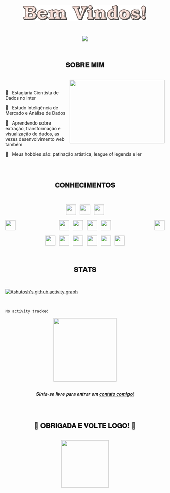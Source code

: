 
<tittle>
  <p align="center">
    <a>
      <img src="https://raw.githubusercontent.com/GioLys/GioLys/main/text%20(2).gif" />
    </a>
    </p>
    <br />
  <p align="center">
    <img src="https://media.tenor.com/bgnl10pR3xgAAAAi/pixel-art-cat.gif" />
  </p>
  
</tittle>

<body>
  <br />
  <h2 align="center">𝐒𝐎𝐁𝐑𝐄 𝐌𝐈𝐌</h2>
  <br />

  <div align="center">
    <img src="https://media.tenor.com/9yjyZOmuTKgAAAAi/smurf-cat.gif" align="right" height="200"
      width="300" />
  </div>
  <br />
  <p align="left">
    🤍 &nbsp; Estagiária Cientista de Dados no Inter </p> 
  <p align="left">
    🤍 &nbsp; Estudo Inteligência de Mercado e Análise de Dados </p> 
  <p align="left">
    🤍 &nbsp; Aprendendo sobre extração, transformação e visualização de dados, as vezes desenvolvimento web também
  </p>
  <p align="left">
    🤍 &nbsp; Meus hobbies são: patinação artística, league of legends e ler </p>
  <br />
  <br />

  <h2 align="center">𝐂𝐎𝐍𝐇𝐄𝐂𝐈𝐌𝐄𝐍𝐓𝐎𝐒</h2>

  <br />

  <p align="center">
    <img
      height="32"
      width="32"
      src="https://cdn.simpleicons.org/mysql/FD8E00"
    />
    &nbsp;
    <img
      height="32"
      width="32"
      src="https://cdn.simpleicons.org/postgresql/FFBFBC"
    />
    &nbsp;
    <img
      height="32"
      width="32"
      src="https://cdn.simpleicons.org/microsoftsqlserver/DFE0DF"         
    />
    </p>
    <p align="center">
    <img 
      align=left
      height="32"
      width="32"
      src="https://media.tenor.com/3UdZp2Jb250AAAAi/orange-cat.gif" />
    <img
      height="32"
      width="32"
      src="https://cdn.simpleicons.org/docker/FD8E00"
    />
    &nbsp;
    <img
      height="32"
      width="32"
      src="https://cdn.simpleicons.org/kubernetes/FD8E00"
    />
    &nbsp;
    <img
      height="32"
      width="32"
      src="https://cdn.simpleicons.org/apacheairflow/DFE0DF"         
    />
        &nbsp;
    <img
      height="32"
      width="32"
      src="https://cdn.simpleicons.org/tableau/DFE0DF"
    />
      <img 
      align=right
      height="32"
      width="32"
      src="https://media.tenor.com/-unmMc78vT4AAAAi/white-cat.gif" />
    </p>
    <p align="center">
    <img
      height="32"
      width="32"
      src="https://cdn.simpleicons.org/python/FD8E00"
    />
    &nbsp;
    <img
      height="32"
      width="32"
      src="https://cdn.simpleicons.org/pandas/FD8E00"
    />
    &nbsp;
    <img
      height="32"
      width="32"
      src="https://cdn.simpleicons.org/keras/FD8E00"         
    />
      &nbsp;
    <img
      height="32"
      width="32"
      src="https://cdn.simpleicons.org/numpy/DFE0DF"
    />
      &nbsp;
    <img
      height="32"
      width="32"
      src="https://cdn.simpleicons.org/jupyter/DFE0DF"
    />
      &nbsp;
    <img
      height="32"
      width="32"
      src="https://cdn.simpleicons.org/pycharm/DFE0DF"
    />
    </p>
  <br /> 

  <h2 align="center">𝐒𝐓𝐀𝐓𝐒</h2>
  <br /> 
  
  [![Ashutosh's github activity graph](https://github-readme-activity-graph.vercel.app/graph?username=GioLys&bgcolor=FFBFBC&color=743F3F&line=532324&point=FD8E00&area=true&area_color=491A1B&hide_border=true&radius=16&heigth=200&custom_title=Meu%20Gráfico%20de%20Contribuição&title_color=532324)](https://github.com/ashutosh00710/github-readme-activity-graph)
    
  <br />    

  <!--START_SECTION:waka-->

```txt
No activity tracked
```

<!--END_SECTION:waka-->

  <div align="center">
    <img src="https://media.tenor.com/Huqypeil3P4AAAAi/cat-yawn.gif" align="center" height="200"
      width="200" />
  </div>
  <br />

  <p align="center">𝑺𝒊𝒏𝒕𝒂-𝒔𝒆 𝒍𝒊𝒗𝒓𝒆 𝒑𝒂𝒓𝒂 𝒆𝒏𝒕𝒓𝒂𝒓 𝒆𝒎  <a href="https://www.linkedin.com/in/giovanna-lys/" target="_blank"
      >𝒄𝒐𝒏𝒕𝒂𝒕𝒐 𝒄𝒐𝒎𝒊𝒈𝒐!</a></p>

  <br />

  <br />

  <h2 align="center">🧡 𝐎𝐁𝐑𝐈𝐆𝐀𝐃𝐀 𝐄 𝐕𝐎𝐋𝐓𝐄 𝐋𝐎𝐆𝐎! 🧡</h2>

  <br />

  <div align="center">
    <img src="https://media.tenor.com/kuGDYneUIrcAAAAi/cat-kitty.gif" height="150"
      width="150" />
  </div>
</body>

